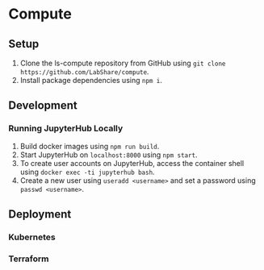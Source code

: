 # Compute

## Setup

1. Clone the ls-compute repository from GitHub using `git clone https://github.com/LabShare/compute`.
2. Install package dependencies using `npm i`.

## Development
### Running JupyterHub Locally
1. Build docker images using `npm run build`.
2. Start JupyterHub on `localhost:8000` using `npm start`.
3. To create user accounts on JupyterHub, access the container shell using `docker exec -ti jupyterhub bash`.
4. Create a new user using `useradd <username>` and set a password using `passwd <username>`. 

## Deployment
### Kubernetes

### Terraform